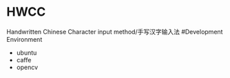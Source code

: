# HWCC
Handwritten Chinese Character input method/手写汉字输入法
#Development Environment
* ubuntu
* caffe
* opencv

